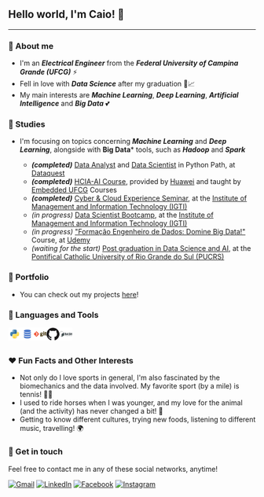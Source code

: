 ## Hello world, I'm Caio! 👋

---


### 📌 About me

- I'm an ***Electrical Engineer*** from the ***Federal University of Campina Grande (UFCG)*** :zap:
- Fell in love with ***Data Science*** after my graduation :mag_right::chart_with_upwards_trend:
- My main interests are ***Machine Learning***, ***Deep Learning***, ***Artificial Intelligence*** and ***Big Data*** :two_hearts:


### 🎯 Studies

- I'm focusing on topics concerning ***Machine Learning*** and ***Deep Learning***, alongside with **Big Data*** tools, such as ***Hadoop*** and ***Spark***

   
  - ***(completed)*** [Data Analyst][dapath] and [Data Scientist][dspath] in Python Path, at [Dataquest][dataquest]
  - ***(completed)*** [HCIA-AI Course][huaweicourse], provided by [Huawei][huawei] and taught by [Embedded UFCG][embedded] Courses
  - ***(completed)*** [Cyber & Cloud Experience Seminar][ccseminarigti], at the [Institute of Management and Information Technology (IGTI)][igti]
  - *(in progress)* [Data Scientist Bootcamp][bootcampigti], at the [Institute of Management and Information Technology (IGTI)][igti]
  - *(in progress)* ["Formação Engenheiro de Dados: Domine Big Data!"][udemybigdata] Course, at [Udemy][udemy]
  - *(waiting for the start)* [Post graduation in Data Science and AI][pospucrs], at the [Pontifical Catholic University of Rio Grande do Sul (PUCRS)][pucrs]
  <!---  - *(reading)* [Hands-On Machine Learning ith Scikit-Learn, Keras and TensorFlow (O'Reilly)][o'reillybook]
   - *(in progress)* [Microsoft Power BI for Data Science][powerbidsa], at the [Data Science Academy (DSA)][dsa]
   ---!>
  
  
### :page_facing_up: Portfolio

- You can check out my projects [here][portfoliomd]!

### :wrench: Languages and Tools

<img align="left" alt="Python" width="26px" src="https://raw.githubusercontent.com/github/explore/80688e429a7d4ef2fca1e82350fe8e3517d3494d/topics/python/python.png" />
<img align="left" alt="SQL" width="26px" src="https://raw.githubusercontent.com/github/explore/80688e429a7d4ef2fca1e82350fe8e3517d3494d/topics/sql/sql.png" />
<img align="left" alt="Git" width="26px" src="https://raw.githubusercontent.com/github/explore/80688e429a7d4ef2fca1e82350fe8e3517d3494d/topics/git/git.png" />
<img align="left" alt="GitHub" width="26px" src="https://raw.githubusercontent.com/github/explore/78df643247d429f6cc873026c0622819ad797942/topics/github/github.png" />
<img align="left" alt="Bash" width="26px" src="https://raw.githubusercontent.com/github/explore/80688e429a7d4ef2fca1e82350fe8e3517d3494d/topics/bash/bash.png" />

<br />
<br />

### ❤️ Fun Facts and Other Interests
- Not only do I love sports in general, I'm also fascinated by the biomechanics and the data involved. My favorite sport (by a mile) is tennis! :tennis::boom:
- I used to ride horses when I was younger, and my love for the animal (and the activity) has never changed a bit! :horse:
- Getting to know different cultures, trying new foods, listening to different music, travelling! :earth_africa:


### 🤝 Get in touch
Feel free to contact me in any of these social networks, anytime!

[![Gmail](https://img.shields.io/badge/-Gmail-c14438?style=flat-square&logo=Gmail&logoColor=white&link=mailto:seu_email)][mygmail]
[![LinkedIn](https://img.shields.io/static/v1?label=&message=LinkedIn%20&color=2867B2&logo=LinkedIn&style=flat-square&logoColor=white)][linkedin]
[![Facebook](https://img.shields.io/static/v1?label=&message=Facebook%20&color=0078FF&logo=Facebook&style=flat-square&logoColor=white)][facebook]
[![Instagram](https://img.shields.io/static/v1?label=&message=Instagram%20&color=ff69b4&logo=Instagram&style=flat-square&logoColor=white)][instagram]

 
<br />
<br />

[dapath]: https://www.dataquest.io/path/data-analyst/
[dspath]: https://www.dataquest.io/path/data-scientist/
[dataquest]: https://www.dataquest.io/
[o'reillybook]: https://www.amazon.com/Hands-Machine-Learning-Scikit-Learn-TensorFlow/dp/1492032646
[udemybigdata]: https://www.udemy.com/course/engenheiro-de-dados/
[udemy]: https://www.udemy.com/
[huaweicourse]: https://talent.huaweiuniversity.com/portal/courses/HuaweiX+EBGTC00000296/about
[huawei]: https://www.huawei.com/en/
[embedded]: https://www.embedded.ufcg.edu.br/
[powerbidsa]: https://www.datascienceacademy.com.br/course?courseid=microsoft-power-bi-para-data-science
[dsa]: https://www.datascienceacademy.com.br/pages/home
[pospucrs]: https://online.pucrs.br/pos/ciencia-de-dados
[pucrs]: https://www.pucrs.br/
[bootcampigti]: https://www.igti.com.br/custom/bootcamp-cientista-de-dados/
[igti]: https://www.igti.com.br/
[ccseminarigti]: https://www.igti.com.br/custom/cyber-cloud-experience/

[portfoliomd]: https://github.com/caiovps1/My-Portfolio

[mygmail]: mailto:caio.saraiva@ee.ufcg.edu.br
[linkedin]: https://www.linkedin.com/in/caio-vps/
[facebook]: https://www.facebook.com/caio.villar.3
[instagram]: https://www.instagram.com/caiovps1/

